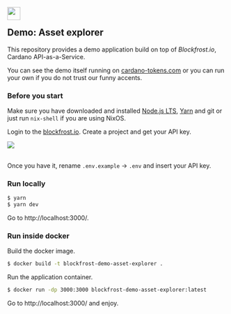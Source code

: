 

<img src="https://blockfrost.io/images/logo.svg" align="left" height="30" /><br>

## Demo: Asset explorer

This repository provides a demo application build on top of *Blockfrost.io*, Cardano API-as-a-Service.

You can see the demo itself running on [cardano-tokens.com](https://cardano-tokens.com) or you can run your own if you do not trust our funny accents.

### Before you start

Make sure you have downloaded and installed [Node.js LTS](https://nodejs.org/en/download/), [Yarn](https://yarnpkg.com/lang/en/docs/install/) and git or just run `nix-shell` if you are using NixOS.

Login to the [blockfrost.io](https://blockfrost.io). Create a project and get your API key.

<img src="https://github.com/blockfrost/blockfrost-js/raw/master/public/screen.png">
<br/>
<br/>

Once you have it, rename `.env.example` → `.env` and insert your API key.


### Run locally

```bash
$ yarn
$ yarn dev
```

Go to http://localhost:3000/.


### Run inside docker

Build the docker image.

```bash
$ docker build -t blockfrost-demo-asset-explorer .
```

Run the application container.

```bash
$ docker run -dp 3000:3000 blockfrost-demo-asset-explorer:latest
```

Go to http://localhost:3000/ and enjoy.

